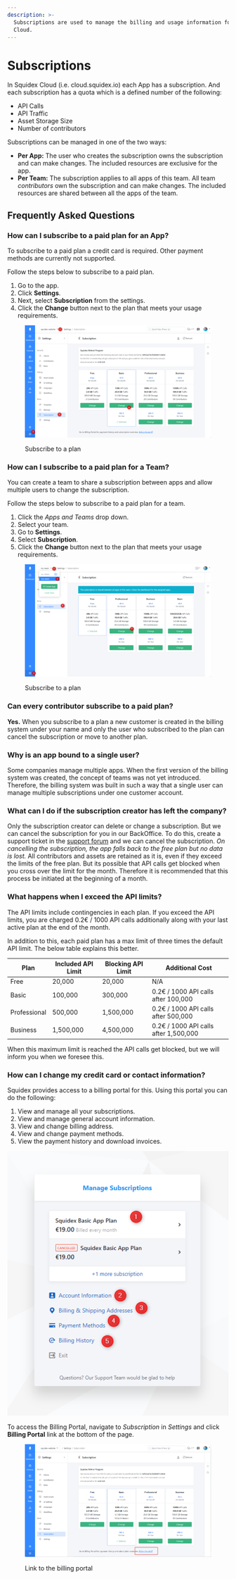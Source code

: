 ```yaml
---
description: >-
  Subscriptions are used to manage the billing and usage information for Squidex
  Cloud.
---
```


# Subscriptions

In Squidex Cloud (i.e. cloud.squidex.io) each App has a subscription. And each subscription has a quota which is a defined number of the following:

* API Calls
* API Traffic
* Asset Storage Size
* Number of contributors

Subscriptions can be managed in one of the two ways:

* **Per App:** The user who creates the subscription owns the subscription and can make changes. The included resources are exclusive for the app.
* **Per Team:** The subscription applies to all apps of this team. All team _contributors_ own the subscription and can make changes. The included resources are shared between all the apps of the team.

## Frequently Asked Questions

### How can I subscribe to a paid plan for an App?

To subscribe to a paid plan a credit card is required. Other payment methods are currently not supported.

Follow the steps below to subscribe to a paid plan.

1. Go to the app.
2. Click **Settings**.
3. Next, select **Subscription** from the settings.
4. Click the **Change** button next to the plan that meets your usage requirements.

<figure><img src="../../.gitbook/assets/image (28).png" alt=""><figcaption><p>Subscribe to a plan</p></figcaption></figure>

### How can I subscribe to a paid plan for a Team?

You can create a team to share a subscription between apps and allow multiple users to change the subscription.

Follow the steps below to subscribe to a paid plan for a team.

1. Click the _Apps and Teams_ drop down.
2. Select your team.
3. Go to **Settings**.
4. Select **Subscription**.
5. Click the **Change** button next to the plan that meets your usage requirements.

<figure><img src="../../.gitbook/assets/image (1) (3).png" alt=""><figcaption><p>Subscribe to a plan</p></figcaption></figure>

### Can every contributor subscribe to a paid plan?

**Yes.** When you subscribe to a plan a new customer is created in the billing system under your name and only the user who subscribed to the plan can cancel the subscription or move to another plan.

### Why is an app bound to a single user?

Some companies manage multiple apps. When the first version of the billing system was created, the concept of teams was not yet introduced. Therefore, the billing system was built in such a way that a single user can manage multiple subscriptions under one customer account.

### What can I do if the subscription creator has left the company?

Only the subscription creator can delete or change a subscription. But we can cancel the subscription for you in our BackOffice. To do this, create a support ticket in the [support forum](https://support.squidex.io/) and we can cancel the subscription. _On cancelling the subscription, the app falls back to the free plan but no data is lost._ All contributors and assets are retained as it is, even if they exceed the limits of the free plan. But its possible that API calls get blocked when you cross over the limit for the month. Therefore it is recommended that this process be initiated at the beginning of a month.

### What happens when I exceed the API limits?

The API limits include contingencies in each plan. If you exceed the API limits, you are charged 0.2€ / 1000 API calls additionally along with your last active plan at the end of the month.&#x20;

In addition to this, each paid plan has a max limit of three times the default API limit. The below table explains this better.

| Plan         | Included API Limit | Blocking API Limit | Additional Cost                       |
| ------------ | ------------------ | ------------------ | ------------------------------------- |
| Free         | 20,000             | 20,000             | N/A                                   |
| Basic        | 100,000            | 300,000            | 0.2€ / 1000 API calls after 100,000   |
| Professional | 500,000            | 1,500,000          | 0.2€ / 1000 API calls after 500,000   |
| Business     | 1,500,000          | 4,500,000          | 0.2€ / 1000 API calls after 1,500,000 |

When this maximum limit is reached the API calls get blocked, but we will inform you when we foresee this.

### How can I change my credit card or contact information?

Squidex provides access to a billing portal for this. Using this portal you can do the following:

1. View and manage all your subscriptions.
2. View and manage general account information.
3. View and change billing address.
4. View and change payment methods.
5. View the payment history and download invoices.

![Billing portal](<../../.gitbook/assets/image (17) (1) (1) (1).png>)

To access the Billing Portal, navigate to _Subscription_ in _Settings_ and click **Billing Portal** link at the bottom of the page.

<figure><img src="../../.gitbook/assets/image (2).png" alt=""><figcaption><p>Link to the billing portal</p></figcaption></figure>

